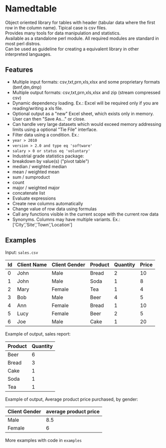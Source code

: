 # Namedtable
Object oriented library for tables with header (tabular data where the first row in the column name). Tipical case is csv files.  
Provides many tools for data manipulation and statistics.  
Available as a standalone perl module. All required modules are standard in most perl distros.  
Can be used as guideline for creating a equivalent library in other interpreted languages.  

## Features
- Multiple input formats: csv,txt,prn,xls,xlsx and some proprietary formats (bmf,dm,dmp)
- Multiple output formats: csv,txt,prn,xls,xlsx and zip (stream compressed csv)
- Dynamic dependency loading. Ex.: Excel will be required only if you are reading/writing a xls file.
- Optional output as a "new" Excel sheet, which exists only in memory. User can then "Save As..." or close.
- Can handle very large datasets which would exceed memory addressing limits using a optional "Tie File" interface.
- Filter data using a condition. Ex.: 
 - `year > 2010`
 - `version > 2.0 and type eq 'software'`
 - `salary > 0 or status eq 'voluntary'`
- Industrial grade statistics package: 
 - breakdown by value(s) ("pivot table")
 - median / weighted median
 - mean / weighted mean
 - sum / sumproduct
 - count
 - major / weighted major
 - concatenate list
- Evaluate expressions
 - Create new columns automatically
 - Change value of row data using formulas
 - Call any functions visible in the current scope with the current row data
- Synonyms. Columns may have multiple variants. Ex.: ['City','Site','Town','Location']

## Examples
Input: `sales.csv`  

| Id | Client Name | Client Gender | Product | Quantity | Price |  
| --- | --- | --- | --- | --- | --- |
| 0 | John | Male | Bread | 2 | 10 |  
| 1 | John | Male | Soda | 1 | 8 |  
| 2 | Mary | Female | Tea | 1 | 4 |  
| 3 | Bob | Male | Beer | 4 | 5 |  
| 4 | Ann | Female | Bread | 1 | 10 |  
| 5 | Lucy | Female | Beer | 2 | 5 |  
| 6 | Joe | Male | Cake | 1 | 20 |  

Example of output, sales report:  

| Product | Quantity |  
| --- | --- |  
| Beer |  6  |  
| Bread |  3  |  
| Cake |  1  |  
| Soda |  1  |  
| Tea |  1  |  

Example of output, Average product price purchased, by gender:  

| Client Gender	| average product price |
| --- | --- |
| Male |	8.5 |
| Female	| 6 |

More examples with code in `examples`

